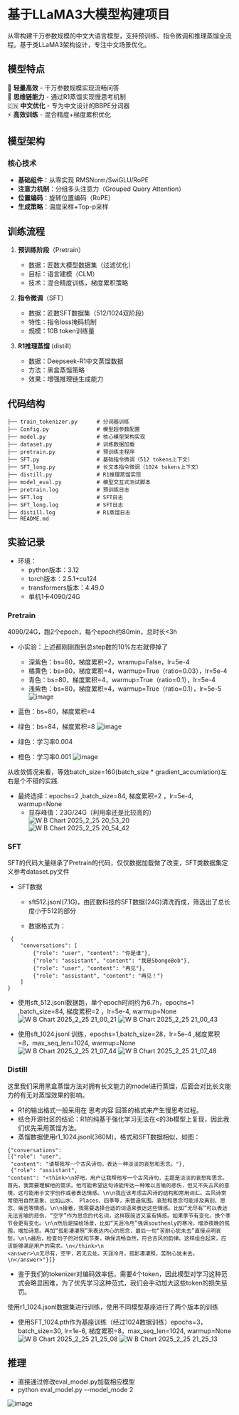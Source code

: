 # 基于LLaMA3大模型构建项目

从零构建千万参数规模的中文大语言模型，支持预训练、指令微调和推理蒸馏全流程。基于类LLaMA3架构设计，专注中文场景优化。

## 模型特点
🦙 **轻量高效** - 千万参数规模实现流畅问答  
🧠 **思维链能力** - 通过R1蒸馏实现慢思考机制  
🇨🇳 **中文优化** - 专为中文设计的BBPE分词器  
⚡ **高效训练** - 混合精度+梯度累积优化

## 模型架构
### 核心技术
- **基础组件**：从零实现 RMSNorm/SwiGLU/RoPE
- **注意力机制**：分组多头注意力（Grouped Query Attention）
- **位置编码**：旋转位置编码（RoPE）
- **生成策略**：温度采样+Top-p采样


## 训练流程
1. **预训练阶段**（Pretrain）
   - 数据：匠数大模型数据集（过滤优化）
   - 目标：语言建模（CLM）
   - 技术：混合精度训练，梯度累积策略

2. **指令微调**（SFT）
   - 数据：匠数SFT数据集（512/1024双阶段）
   - 特性：指令loss掩码机制
   - 规模：10B token训练量

3. **R1推理蒸馏** (distill)
   - 数据：Deepseek-R1中文蒸馏数据
   - 方法：黑盒蒸馏策略
   - 效果：增强推理链生成能力

  ## 代码结构
```text
├── train_tokenizer.py      # 分词器训练
├── Config.py               # 模型超参数配置
├── model.py                # 核心模型架构实现
├── dataset.py              # 训练数据加载
├── pretrain.py             # 预训练主程序
├── SFT.py                  # 基础指令微调（512 tokens上下文）
├── SFT_long.py             # 长文本指令微调（1024 tokens上下文）
├── distill.py              # R1推理蒸馏实现
├── model_eval.py           # 模型交互式测试脚本
├── pretrain.log            # 预训练日志
├── SFT.log                 # SFT日志
├── SFT_long.log            # SFT日志
├── distill.log             # R1蒸馏日志
└── README.md
```

## 实验记录
- 环境：
  - python版本：3.12
  - torch版本：2.5.1+cu124
  - transformers版本：4.49.0
  - 单机1卡4090/24G
### Pretrain
4090/24G，跑2个epoch，每个epoch约80min，总时长<3h

  - 小实验：上述都刚刚跑到总step数的10%左右就停掉了
    - 深紫色：bs=80，梯度累积=2，wramup=False，lr=5e-4
    - 橘黄色：bs=80，梯度累积=4，warmup=True（ratio=0.03），lr=5e-4
    - 青色：bs=80，梯度累积=4，warmup=True（ratio=0.1），lr=5e-4
    - 浅紫色：bs=80，梯度累积=4，warmup=True（ratio=0.1），lr=5e-5
![image](https://github.com/user-attachments/assets/22a36386-b696-4293-858d-4df8efc37545)

  - 蓝色：bs=80，梯度累积=4
  - 绿色：bs=84，梯度累积=8
![image](https://github.com/user-attachments/assets/a03383f7-5681-4d92-9655-841266dbeccb)


  - 绿色：学习率0.004
  - 橙色：学习率0.001
![image](https://github.com/user-attachments/assets/04dbead1-f0e2-4ff4-b8fc-5ddab05a8679)

从收敛情况来看，等效batch_size=160(batch_size * gradient_accumlation)左右是个不错的实践.
- 最终选择：epochs=2 ,batch_size=84, 梯度累积=2 ，lr=5e-4, warmup=None
  - 显存峰值：23G/24G（利用率还是比较高的）
![W B Chart 2025_2_25 20_53_20](https://github.com/user-attachments/assets/1d4fc24c-860b-4dcb-b131-398bcbc18edc)
![W B Chart 2025_2_25 20_54_42](https://github.com/user-attachments/assets/0b0d8479-005f-4c87-ad0c-4590e1c3c149)



### SFT
SFT的代码大量继承了Pretrain的代码，仅仅数据加载做了改变，SFT类数据集定义参考dataset.py文件

- SFT数据
  - sft512.jsonl(7.1G)，由匠数科技的SFT数据(24G)清洗而成，筛选出了总长度小于512的部分

  - 数据格式为：
```text
 {
    "conversations": [
        {"role": "user", "content": "你是谁"},
        {"role": "assistant", "content": "我是SbongeBob"},
        {"role": "user", "content": "再见"},
        {"role": "assistant", "content": "再见！"}
    ]
}
```
- 使用sft_512.jsonl数据跑，单个epoch时间约为6.7h，epochs=1 ,batch_size=84, 梯度累积=2 ，lr=5e-4, warmup=None
![W B Chart 2025_2_25 21_00_21](https://github.com/user-attachments/assets/69a64dc1-74f2-48e8-a7e8-8ddb32a1b167)
![W B Chart 2025_2_25 21_00_43](https://github.com/user-attachments/assets/8d2f54b3-1338-4f51-a8bb-b703fbbb7d35)


- 使用sft_1024.jsonl 训练，epochs=1,batch_size=28，lr=5e-4 ,梯度累积=8，max_seq_len=1024, warmup=None
![W B Chart 2025_2_25 21_07_44](https://github.com/user-attachments/assets/9c29c2d0-713c-469f-b3c7-bab5c49ba23f)
![W B Chart 2025_2_25 21_07_48](https://github.com/user-attachments/assets/b232908c-16cb-452b-91f9-db46f7b5566f)

### Distill

这里我们采用黑盒蒸馏方法对拥有长文能力的model进行蒸馏，后面会对比长文能力的有无对蒸馏效果的影响。
- R1的输出格式一般采用在<think> 思考内容 </think> <answer> 回答</answer>的格式来产生慢思考过程。
- 结合开源社区的结论：R1的纯基于强化学习无法在<的3b模型上复现，因此我们优先采用蒸馏方法。
- 蒸馏数据使用r1_1024.jsonl(360M)，格式和SFT数据相似，如图：
```text
{"conversations":
[{"role": "user",
 "content": "请帮我写一个古风诗句，表达一种淡淡的哀愁和思念。"}, 
 {"role": "assistant", 
"content": "<think>\n好吧，用户让我帮他写一个古风诗句，主题是淡淡的哀愁和思念。首先，我需要理解他的需求。他可能希望这句诗能传达一种难以言喻的悲伤，但又不失古风的意境，这可能用于文学创作或者表达情感。\n\n我应该考虑古风诗的结构和常用词汇。古风诗常常使用自然意象，比如山水、 Places、四季等，来营造氛围。哀愁和思念可能涉及离别、思念、痛苦等情感。\n\n接着，我需要选择合适的词语来表达这些情感。比如“无尽有”可以表达无法言喻的悲伤，“空字”作为思念的代名词，这样既简洁又富有情感。如果季节有变化，换个季节会更有变化。\n\n然后是描绘场景，比如“天涯冷月”强调southenly的寒冷，增添夜晚的氛围，增加诗意。再加“孤影凄凄照”来表达内心的思念，最后一句“苦耐心犹未去”直接点明哀愁。\n\n最后，检查句子的对仗和节奏，确保流畅自然，符合古风的韵律。这样组合起来，应该能够满足用户的需求。\n</think>\n
<answer>\n无尽有，空字，若无云处。天涯冷月，孤影凄凄照，苦耐心犹未去。\n</answer>"}]}
```
- 鉴于我们的tokenizer对<think></think>编码效率低，需要4个token，因此模型对学习这种范式会略显困难，为了优先学习这种范式，我们会手动加大这些token的损失惩罚。

使用r1_1024.jsonl数据集进行训练，使用不同模型基座进行了两个版本的训练
- 使用SFT_1024.pth作为基座训练（经过1024数据训练）epochs=3，batch_size=30, lr=1e-6, 梯度累积=8，max_seq_len=1024, warmup=None
![W B Chart 2025_2_25 21_25_08](https://github.com/user-attachments/assets/c866e5ff-6df4-4899-aed0-f9fcdf0369c9)
![W B Chart 2025_2_25 21_25_13](https://github.com/user-attachments/assets/dc453c77-e3dd-4fc5-8bf2-fdc48aa8fd82)



## 推理
- 直接通过修改eval_model.py加载相应模型
- python eval_model.py --model_mode 2
  
![image](https://github.com/user-attachments/assets/c6ee32bf-33c2-46b5-9caa-436a1c61c2ab)

